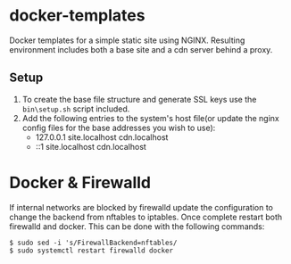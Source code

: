 # docker-templates
Docker templates for a simple static site using NGINX. Resulting environment includes both a base site and a cdn server behind a proxy.

## Setup
1. To create the base file structure and generate SSL keys use the `bin\setup.sh` script included.
2. Add the following entries to the system's host file(or update the nginx config files for the base addresses you wish to use):
	* 127.0.0.1 site.localhost cdn.localhost
	* ::1 site.localhost cdn.localhost

# Docker & Firewalld
If internal networks are blocked by firewalld update the configuration to change the backend from nftables to iptables. Once complete restart both firewalld and docker. This can be done with the following commands:

```
$ sudo sed -i 's/FirewallBackend=nftables/
$ sudo systemctl restart firewalld docker
```

